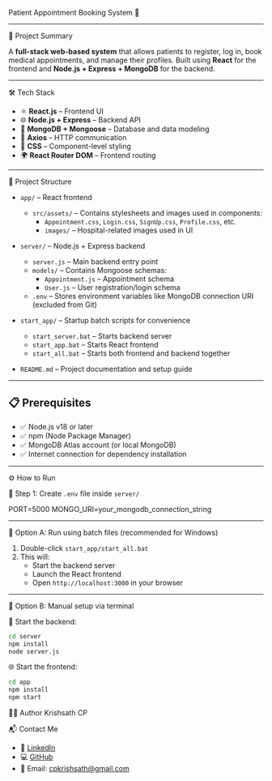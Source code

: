 Patient Appointment Booking System 🏥

---

📝 Project Summary

A **full-stack web-based system** that allows patients to register, log in, book medical appointments, and manage their profiles. Built using **React** for the frontend and **Node.js + Express + MongoDB** for the backend.

---

🛠️ Tech Stack

- ⚛️ **React.js** – Frontend UI
- 🌐 **Node.js + Express** – Backend API
- 🍃 **MongoDB + Mongoose** – Database and data modeling
- 🔗 **Axios** – HTTP communication
- 🎨 **CSS** – Component-level styling
- 🌍 **React Router DOM** – Frontend routing

---

📁 Project Structure

- `app/` – React frontend  
  - `src/assets/` – Contains stylesheets and images used in components:
    - `Appointment.css`, `Login.css`, `SignUp.css`, `Profile.css`, etc.
    - `images/` – Hospital-related images used in UI

- `server/` – Node.js + Express backend  
  - `server.js` – Main backend entry point  
  - `models/` – Contains Mongoose schemas:
    - `Appointment.js` – Appointment schema
    - `User.js` – User registration/login schema  
  - `.env` – Stores environment variables like MongoDB connection URI (excluded from Git)

- `start_app/` – Startup batch scripts for convenience  
  - `start_server.bat` – Starts backend server  
  - `start_app.bat` – Starts React frontend  
  - `start_all.bat` – Starts both frontend and backend together

- `README.md` – Project documentation and setup guide


---

## 📋 Prerequisites

- ✅ Node.js v18 or later
- ✅ npm (Node Package Manager)
- ✅ MongoDB Atlas account (or local MongoDB)
- ✅ Internet connection for dependency installation

---

⚙️ How to Run

🔧 Step 1: Create `.env` file inside `server/`

PORT=5000
MONGO_URI=your_mongodb_connection_string

---

🔄 Option A: Run using batch files (recommended for Windows)

1. Double-click `start_app/start_all.bat`
2. This will:
   - Start the backend server
   - Launch the React frontend
   - Open `http://localhost:3000` in your browser

---

🧪 Option B: Manual setup via terminal

📌 Start the backend:

```bash
cd server
npm install
node server.js
```
🌐 Start the frontend:
```bash
cd app
npm install
npm start
```
👨‍💻 Author
Krishsath CP

📬 Contact Me
- 🔗 [LinkedIn](https://www.linkedin.com/in/krishsath-cp-59754532a/)
- 💻 [GitHub](https://github.com/Krishsathcp)
- 📧 Email: cpkrishsath@gmail.com
